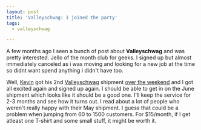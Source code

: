 ```yaml
---
layout: post
title: 'Valleyschwag: I joined the party'
tags:
  - valleyschwag

---
```


A few months ago I seen a bunch of post about <strong>Valleyschwag</strong> and was pretty interested. Jello of the month club for geeks. I signed up but almost immediately canceled as i was moving and looking for a new job at the time so didnt want spend anything i didn't have too.

Well, <a href="http://theory.isthereason.com/">Kevin</a> got his 2nd <a href="http://www.valleyschwag.com">Valleyschwag</a> shipment <a href="http://theory.isthereason.com/?p=1005">over the weekend</a> and I got all excited again and signed up again. I should be able to get in on the June shipment which looks like it should be a good one. I'll keep the service for 2-3 months and see how it turns out. I read about a lot of people who weren't really happy with their May shipment. I guess that could be a problem when jumping from 60 to 1500 customers. For $15/month, if I get atleast one T-shirt and some small stuff, it might be worth it.

<!-- technorati tags start -->
<!-- technorati tags end -->
